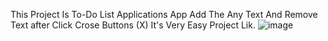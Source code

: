 This Project Is To-Do List Applications App Add The Any Text And Remove Text after Click Crose Buttons (X) It's Very Easy Project Lik.
 ![image](https://github.com/Mehwarzaidi/To-Do-List-/assets/154052609/3e641431-f006-46e0-a668-68ded5a9ff07)
